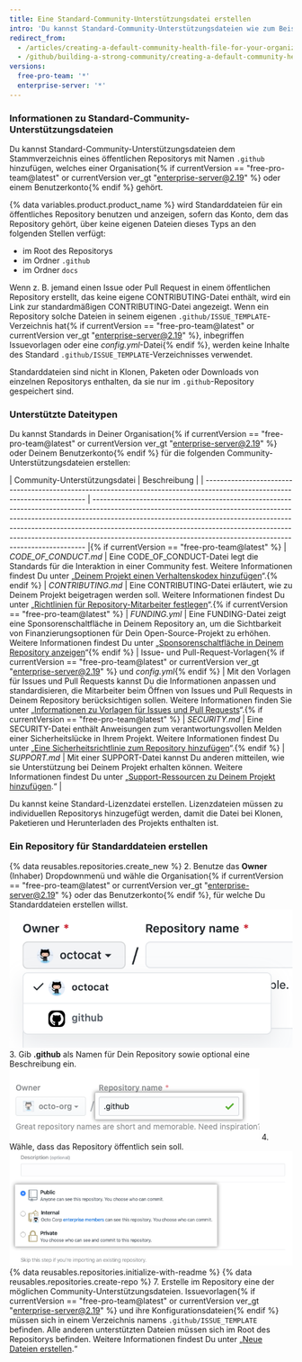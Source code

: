 ```yaml
---
title: Eine Standard-Community-Unterstützungsdatei erstellen
intro: 'Du kannst Standard-Community-Unterstützungsdateien wie zum Beispiel CONTRIBUTING oder CODE_OF_CONDUCT erstellen. Standarddateien werden für alle öffentlichen Repositorys eines Kontos verwendet, das keine eigenen Dateien dieser Art enthält.'
redirect_from:
  - /articles/creating-a-default-community-health-file-for-your-organization
  - /github/building-a-strong-community/creating-a-default-community-health-file-for-your-organization
versions:
  free-pro-team: '*'
  enterprise-server: '*'
---
```


### Informationen zu Standard-Community-Unterstützungsdateien

Du kannst Standard-Community-Unterstützungsdateien dem Stammverzeichnis eines öffentlichen Repositorys mit Namen `.github` hinzufügen, welches einer Organisation{% if currentVersion == "free-pro-team@latest" or currentVersion ver_gt "enterprise-server@2.19" %} oder einem Benutzerkonto{% endif %} gehört.

{% data variables.product.product_name %} wird Standarddateien für ein öffentliches Repository benutzen und anzeigen, sofern das Konto, dem das Repository gehört, über keine eigenen Dateien dieses Typs an den folgenden Stellen verfügt:
- im Root des Repositorys
- im Ordner `.github`
- im Ordner `docs`

Wenn z. B. jemand einen Issue oder Pull Request in einem öffentlichen Repository erstellt, das keine eigene CONTRIBUTING-Datei enthält, wird ein Link zur standardmäßigen CONTRIBUTING-Datei angezeigt. Wenn ein Repository solche Dateien in seinem eigenen `.github/ISSUE_TEMPLATE`-Verzeichnis hat{% if currentVersion == "free-pro-team@latest" or currentVersion ver_gt "enterprise-server@2.19" %}, inbegriffen Issuevorlagen oder eine *config.yml*-Datei{% endif %}, werden keine Inhalte des Standard `.github/ISSUE_TEMPLATE`-Verzeichnisses verwendet.

Standarddateien sind nicht in Klonen, Paketen oder Downloads von einzelnen Repositorys enthalten, da sie nur im `.github`-Repository gespeichert sind.

### Unterstützte Dateitypen

Du kannst Standards in Deiner Organisation{% if currentVersion == "free-pro-team@latest" or currentVersion ver_gt "enterprise-server@2.19" %} oder Deinem Benutzerkonto{% endif %} für die folgenden Community-Unterstützungsdateien erstellen:

| Community-Unterstützungsdatei                                                                                               | Beschreibung                                                                                                                                                                                                                                                                                                                                                                                         |
| --------------------------------------------------------------------------------------------------------------------------- | ---------------------------------------------------------------------------------------------------------------------------------------------------------------------------------------------------------------------------------------------------------------------------------------------------------------------------------------------------------------------------------------------------- |{% if currentVersion == "free-pro-team@latest" %}
| *CODE_OF_CONDUCT.md*                                                                                                      | Eine CODE_OF_CONDUCT-Datei legt die Standards für die Interaktion in einer Community fest. Weitere Informationen findest Du unter „[Deinem Projekt einen Verhaltenskodex hinzufügen](/articles/adding-a-code-of-conduct-to-your-project/)“.{% endif %}
| *CONTRIBUTING.md*                                                                                                           | Eine CONTRIBUTING-Datei erläutert, wie zu Deinem Projekt beigetragen werden soll. Weitere Informationen findest Du unter „[Richtlinien für Repository-Mitarbeiter festlegen](/articles/setting-guidelines-for-repository-contributors/)“.{% if currentVersion == "free-pro-team@latest" %}
| *FUNDING.yml*                                                                                                               | Eine FUNDING-Datei zeigt eine Sponsorenschaltfläche in Deinem Repository an, um die Sichtbarkeit von Finanzierungsoptionen für Dein Open-Source-Projekt zu erhöhen. Weitere Informationen findest Du unter „[Sponsorenschaltfläche in Deinem Repository anzeigen](/articles/displaying-a-sponsor-button-in-your-repository)“{% endif %}
| Issue- und Pull-Request-Vorlagen{% if currentVersion == "free-pro-team@latest" or currentVersion ver_gt "enterprise-server@2.19" %} und *config.yml*{% endif %} | Mit den Vorlagen für Issues und Pull Requests kannst Du die Informationen anpassen und standardisieren, die Mitarbeiter beim Öffnen von Issues und Pull Requests in Deinem Repository berücksichtigen sollen. Weitere Informationen finden Sie unter „[Informationen zu Vorlagen für Issues und Pull Requests](/articles/about-issue-and-pull-request-templates/)“.{% if currentVersion == "free-pro-team@latest" %}
| *SECURITY.md*                                                                                                               | Eine SECURITY-Datei enthält Anweisungen zum verantwortungsvollen Melden einer Sicherheitslücke in Ihrem Projekt. Weitere Informationen findest Du unter „[Eine Sicherheitsrichtlinie zum Repository hinzufügen](/articles/adding-a-security-policy-to-your-repository)“.{% endif %}
| *SUPPORT.md*                                                                                                                | Mit einer SUPPORT-Datei kannst Du anderen mitteilen, wie sie Unterstützung bei Deinem Projekt erhalten können. Weitere Informationen findest Du unter „[Support-Ressourcen zu Deinem Projekt hinzufügen](/articles/adding-support-resources-to-your-project/).“                                                                                                                                      |

Du kannst keine Standard-Lizenzdatei erstellen. Lizenzdateien müssen zu individuellen Repositorys hinzugefügt werden, damit die Datei bei Klonen, Paketieren und Herunterladen des Projekts enthalten ist.

### Ein Repository für Standarddateien erstellen

{% data reusables.repositories.create_new %}
2. Benutze das **Owner** (Inhaber) Dropdownmenü und wähle die Organisation{% if currentVersion == "free-pro-team@latest" or currentVersion ver_gt "enterprise-server@2.19" %} oder das Benutzerkonto{% endif %}, für welche Du Standarddateien erstellen willst. ![Dropdownmenü „Owner" (Inhaber)](/assets/images/help/repository/create-repository-owner.png)
3. Gib **.github** als Namen für Dein Repository sowie optional eine Beschreibung ein. ![Feld „Create repository" (Erstellen eines Repositorys)](/assets/images/help/repository/default-file-repository-name.png)
4. Wähle, dass das Repository öffentlich sein soll. ![Optionsfelder zum Auswählen des privaten oder öffentlichen Status](/assets/images/help/repository/create-repository-public-private.png)
{% data reusables.repositories.initialize-with-readme %}
{% data reusables.repositories.create-repo %}
7. Erstelle im Repository eine der möglichen Community-Unterstützungsdateien. Issuevorlagen{% if currentVersion == "free-pro-team@latest" or currentVersion ver_gt "enterprise-server@2.19" %} und ihre Konfigurationsdateien{% endif %} müssen sich in einem Verzeichnis namens `.github/ISSUE_TEMPLATE` befinden. Alle anderen unterstützten Dateien müssen sich im Root des Repositorys befinden. Weitere Informationen findest Du unter „[Neue Dateien erstellen](/articles/creating-new-files/).“
